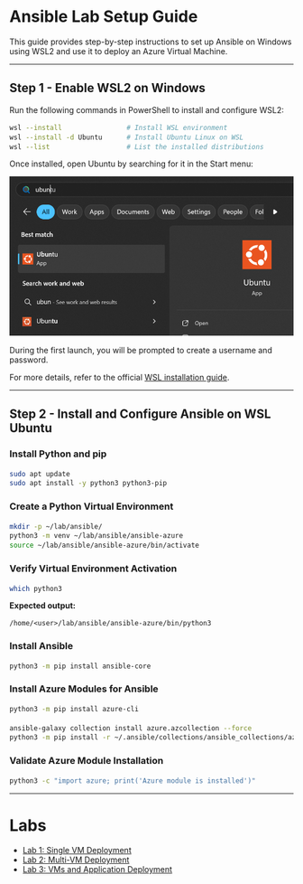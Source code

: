 # Ansible Lab Setup Guide

This guide provides step-by-step instructions to set up Ansible on Windows using WSL2 and use it to deploy an Azure Virtual Machine.

---

## Step 1 - Enable WSL2 on Windows

Run the following commands in PowerShell to install and configure WSL2:

```sh
wsl --install                # Install WSL environment
wsl --install -d Ubuntu      # Install Ubuntu Linux on WSL
wsl --list                   # List the installed distributions
```

Once installed, open Ubuntu by searching for it in the Start menu:

![Start Menu](image.png)

During the first launch, you will be prompted to create a username and password.

For more details, refer to the official [WSL installation guide](https://learn.microsoft.com/en-us/windows/wsl/install).

---

## Step 2 - Install and Configure Ansible on WSL Ubuntu

### Install Python and pip

```sh
sudo apt update
sudo apt install -y python3 python3-pip
```

### Create a Python Virtual Environment

```sh
mkdir -p ~/lab/ansible/
python3 -m venv ~/lab/ansible/ansible-azure
source ~/lab/ansible/ansible-azure/bin/activate
```

### Verify Virtual Environment Activation

```sh
which python3
```
**Expected output:**
```
/home/<user>/lab/ansible/ansible-azure/bin/python3
```

### Install Ansible

```sh
python3 -m pip install ansible-core
```

### Install Azure Modules for Ansible

```sh
python3 -m pip install azure-cli

ansible-galaxy collection install azure.azcollection --force
python3 -m pip install -r ~/.ansible/collections/ansible_collections/azure/azcollection/requirements.txt
```

### Validate Azure Module Installation

```sh
python3 -c "import azure; print('Azure module is installed')"
```

---

# Labs

- [Lab 1: Single VM Deployment](Lab1/README.md)
- [Lab 2: Multi-VM Deployment](Lab2/README.md)
- [Lab 3: VMs and Application Deployment](Lab3/README.md)